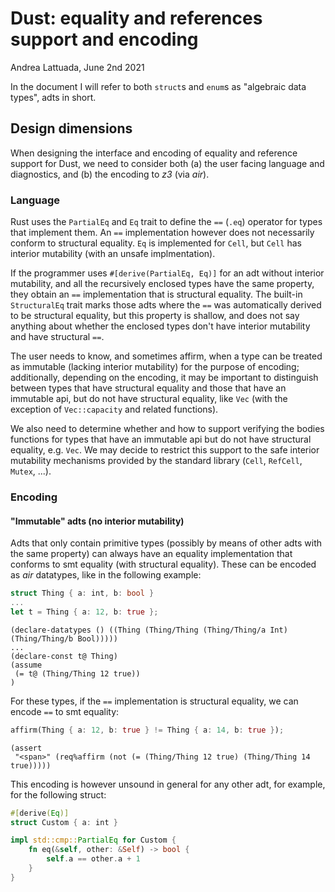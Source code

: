 # Dust: equality and references support and encoding

Andrea Lattuada, June 2nd 2021

In the document I will refer to both `struct`s and `enum`s as "algebraic data types", adts in short.

## Design dimensions

When designing the interface and encoding of equality and reference support for Dust, we need to consider both (a) the user facing language and diagnostics, and (b) the encoding to _z3_ (via _air_).

### Language

Rust uses the `PartialEq` and `Eq` trait to define the `==` (`.eq`) operator for types that implement them. An `==` implementation however does not necessarily conform to structural equality. `Eq` is implemented for `Cell`, but `Cell` has interior mutability (with an unsafe implmentation).

If the programmer uses `#[derive(PartialEq, Eq)]` for an adt without interior mutability, and all the recursively enclosed types have the same property, they obtain an `==` implementation that is structural equality. The built-in `StructuralEq` trait marks those adts where the `==` was automatically derived to be structural equality, but this property is shallow, and does not say anything about whether the enclosed types don't have interior mutability and have structural `==`.

The user needs to know, and sometimes affirm, when a type can be treated as immutable (lacking interior mutability) for the purpose of encoding; additionally, depending on the encoding, it may be important to distinguish between types that have structural equality and those that have an immutable api, but do not have structural equality, like `Vec` (with the exception of `Vec::capacity` and related functions).

We also need to determine whether and how to support verifying the bodies functions for types that have an immutable api but do not have structural equality, e.g. `Vec`. We may decide to restrict this support to the safe interior mutability mechanisms provided by the standard library (`Cell`, `RefCell`, `Mutex`, ...).

### Encoding

#### "Immutable" adts (no interior mutability)

Adts that only contain primitive types (possibly by means of other adts with the same property) can always have an equality implementation that conforms to smt equality (with structural equality). These can be encoded as _air_ datatypes, like in the following example:

```rust
struct Thing { a: int, b: bool }
...
let t = Thing { a: 12, b: true };
```

```
(declare-datatypes () ((Thing (Thing/Thing (Thing/Thing/a Int) (Thing/Thing/b Bool)))))
...
(declare-const t@ Thing)
(assume
 (= t@ (Thing/Thing 12 true))
)
```

For these types, if the `==` implementation is structural equality, we can encode `==` to smt equality:

```rust
affirm(Thing { a: 12, b: true } != Thing { a: 14, b: true });
```

```
(assert
 "<span>" (req%affirm (not (= (Thing/Thing 12 true) (Thing/Thing 14 true)))))
```

This encoding is however unsound in general for any other adt, for example, for the following struct:

```rust
#[derive(Eq)]
struct Custom { a: int }

impl std::cmp::PartialEq for Custom {
    fn eq(&self, other: &Self) -> bool {
        self.a == other.a + 1
    }
}
```

